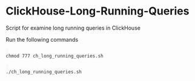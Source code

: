 # ClickHouse-Long-Running-Queries
Script for examine long running queries in ClickHouse

Run the following commands
<pre id="example"><code class="language-lang"  style="color: #333; background: #f8f8f8;"> 
chmod 777 ch_long_running_queries.sh
</code></pre>


<pre id="example"><code class="language-lang"  style="color: #333; background: #f8f8f8;"> 
./ch_long_running_queries.sh
</code></pre>

